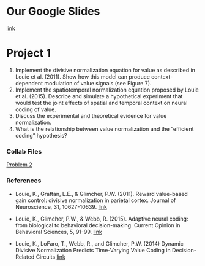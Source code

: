 # Our Google Slides
[link](https://docs.google.com/presentation/d/1SzVZS4BrxnWGl-D9SIdkHNE3Z7tgXbm2maNEActze8U/edit?usp=sharing)

# Project 1
1. Implement the divisive normalization equation for value as described in Louie et al. (2011). Show how this model can produce context-dependent modulation of value signals (see Figure 7).
2. Implement the spatiotemporal normalization equation proposed by Louie et al. (2015). Describe and simulate a hypothetical experiment that would test the joint effects of spatial and temporal context on neural coding of value.
3. Discuss the experimental and theoretical evidence for value normalization.
4. What is the relationship between value normalization and the “efficient coding” hypothesis?



### Collab Files

[Problem 2](https://colab.research.google.com/drive/1RQHRe4OblhUrRrDVrg6AvWPQxUEBIU7Q)



### References

- Louie, K., Grattan, L.E., & Glimcher, P.W. (2011). Reward value-based gain control: divisive normalization in parietal cortex. Journal of Neuroscience, 31, 10627-10639. [link](http://www.cns.nyu.edu/%7Eklouie/papers/pubLouieGrattanGlimcher.html)

- Louie, K., Glimcher, P.W., & Webb, R. (2015). Adaptive neural coding: from biological to behavioral decision-making. Current Opinion in Behavioral Sciences, 5, 91-99. [link](https://www.ncbi.nlm.nih.gov/pmc/articles/PMC4692189/)

- Louie, K., LoFaro, T., Webb, R., and Glimcher, P.W. (2014) Dynamic Divisive Normalization Predicts Time-Varying Value Coding in Decision-Related Circuits [link](http://www.cns.nyu.edu/%7Eklouie/papers/pubLouieLoFaroWebbGlimcher14.html)



